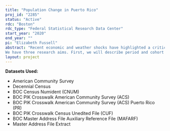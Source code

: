 ```yaml
---
title: "Population Change in Puerto Rico"
proj_id: "2285"
status: "Active"
rdc: "Boston"
rdc_type: "Federal Statistical Research Data Center"
start_year: "2020"
end_year: ""
pi: "Elizabeth Fussell"
abstract: "Recent economic and weather shocks have highlighted a critical need to understand change in Puerto Rico's population. Our research will investigate the hypothesis that two major events - the economic crisis and the 2017 hurricanes - changed Puerto Rico residents' fertility and migration calculus, while affecting mortality in the short-term as well as over a multiple year period. In particular, we expect that the economic crisis and uncertainty after the 2017 hurricane season suppressed fertility, increased mortality in the short term and possible lowered mortality over a longer period, and increased out-migration.
We have three research aims. First, we will describe period and cohort trends in fertility, mortality and migration between 2000 and the latest year for which data are available. These components of demographic change are important for understanding how the sociodemographic characteristics of the population change, both through direct effects (birth, death, out-migration, in-migration) and indirect effects (changes in the population at risk of birth, death, and migration). Second, we will describe the residential locations of Puerto Ricans in Puerto Rico or other U.S. states and territories in each year between 2000 and the latest year for which data are available. Third, we will compare demographic, social, geographic, and economic statuses for out-migrants and comparable non-migrants in Puerto Rico to investigate how residential mobility to the US mainland is associated with mortality, fertility, health, household income, poverty, and residential outcomes."
layout: project
---
```


**Datasets Used:**

  - American Community Survey 
  - Decennial Census 
  - BOC Census Numident (CNUM) 
  - BOC PIK Crosswalk American Community Survey (ACS) 
  - BOC PIK Crosswalk American Community Survey (ACS) Puerto Rico (PR) 
  - BOC PIK Crosswalk Census Unedited File (CUF) 
  - BOC Master Address File Auxiliary Reference File (MAFARF) 
  - Master Address File Extract 

